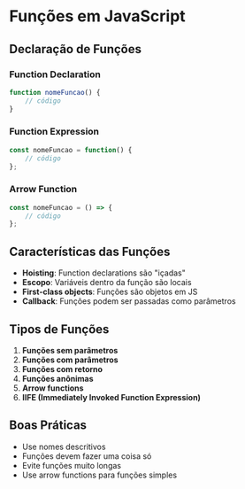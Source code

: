 
# Funções em JavaScript

## Declaração de Funções

### Function Declaration
```javascript
function nomeFuncao() {
    // código
}
```

### Function Expression
```javascript
const nomeFuncao = function() {
    // código
};
```

### Arrow Function
```javascript
const nomeFuncao = () => {
    // código
};
```

## Características das Funções

- **Hoisting**: Function declarations são "içadas"
- **Escopo**: Variáveis dentro da função são locais
- **First-class objects**: Funções são objetos em JS
- **Callback**: Funções podem ser passadas como parâmetros

## Tipos de Funções

1. **Funções sem parâmetros**
2. **Funções com parâmetros**
3. **Funções com retorno**
4. **Funções anônimas**
5. **Arrow functions**
6. **IIFE (Immediately Invoked Function Expression)**

## Boas Práticas

- Use nomes descritivos
- Funções devem fazer uma coisa só
- Evite funções muito longas
- Use arrow functions para funções simples
